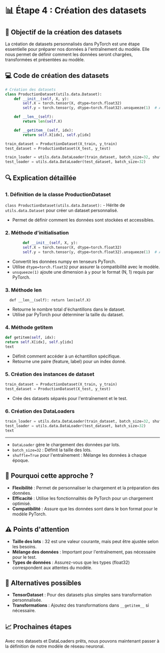 # 📊 Étape 4 : Création des datasets

## 🎯 Objectif de la création des datasets

La création de datasets personnalisés dans PyTorch est une étape essentielle pour préparer nos données à l'entraînement du modèle. Elle nous permet de définir comment les données seront chargées, transformées et présentées au modèle.

## 💻 Code de création des datasets

```python
# Création des datasets
class ProductionDataset(utils.data.Dataset):
    def __init__(self, X, y):
        self.X = torch.tensor(X, dtype=torch.float32)
        self.y = torch.tensor(y, dtype=torch.float32).unsqueeze(1)  # Ajouter une dimension

    def __len__(self):
        return len(self.X)

    def __getitem__(self, idx):
        return self.X[idx], self.y[idx]

train_dataset = ProductionDataset(X_train, y_train)
test_dataset = ProductionDataset(X_test, y_test)

train_loader = utils.data.DataLoader(train_dataset, batch_size=32, shuffle=True)
test_loader = utils.data.DataLoader(test_dataset, batch_size=32)
```

## 🔍 Explication détaillée

### 1. Définition de la classe ProductionDataset

`class ProductionDataset(utils.data.Dataset):` - Hérite de `utils.data.Dataset` pour créer un dataset personnalisé.
- Permet de définir comment les données sont stockées et accessibles.

### 2. Méthode d'initialisation

```python
        def __init__(self, X, y):
        self.X = torch.tensor(X, dtype=torch.float32)
        self.y = torch.tensor(y, dtype=torch.float32).unsqueeze(1)  # Ajouter une dimension
```

- Convertit les données numpy en tenseurs PyTorch.
- Utilise `dtype=torch.float32` pour assurer la compatibilité avec le modèle.
- `unsqueeze(1)` ajoute une dimension à `y` pour le format (N, 1) requis par PyTorch.

### 3. Méthode __len__
 `  def __len__(self):
    return len(self.X)` 

- Retourne le nombre total d'échantillons dans le dataset.
- Utilisé par PyTorch pour déterminer la taille du dataset.

### 4. Méthode __getitem__
```python
def getitem(self, idx):
return self.X[idx], self.y[idx]
text
```
- Définit comment accéder à un échantillon spécifique.
- Retourne une paire (feature, label) pour un index donné.

### 5. Création des instances de dataset
```python
train_dataset = ProductionDataset(X_train, y_train)
test_dataset = ProductionDataset(X_test, y_test)
```
- Crée des datasets séparés pour l'entraînement et le test.

### 6. Création des DataLoaders
```python
train_loader = utils.data.DataLoader(train_dataset, batch_size=32, shuffle=True)
test_loader = utils.data.DataLoader(test_dataset, batch_size=32)
text
```

---
- `DataLoader` gère le chargement des données par lots.
- `batch_size=32` : Définit la taille des lots.
- `shuffle=True` pour l'entraînement : Mélange les données à chaque époque.

## 🧠 Pourquoi cette approche ?

- **Flexibilité** : Permet de personnaliser le chargement et la préparation des données.
- **Efficacité** : Utilise les fonctionnalités de PyTorch pour un chargement optimisé.
- **Compatibilité** : Assure que les données sont dans le bon format pour le modèle PyTorch.

## ⚠️ Points d'attention

- **Taille des lots** : 32 est une valeur courante, mais peut être ajustée selon les besoins.
- **Mélange des données** : Important pour l'entraînement, pas nécessaire pour le test.
- **Types de données** : Assurez-vous que les types (float32) correspondent aux attentes du modèle.

## 🔄 Alternatives possibles

- **TensorDataset** : Pour des datasets plus simples sans transformation personnalisée.
- **Transformations** : Ajoutez des transformations dans `__getitem__` si nécessaire.

## 📈 Prochaines étapes

Avec nos datasets et DataLoaders prêts, nous pouvons maintenant passer à la définition de notre modèle de réseau neuronal.











